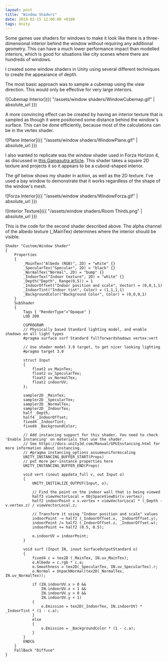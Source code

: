 ```yaml
---
layout: post
title: "Window Shaders"
date: 2019-02-15 12:00:00 +0100
tags: Unity
---
```

Some games use shaders for windows to make it look like there is a three-dimensional interior behind the window without requiring any additional geometry. This can have a much lower performance impact than modelled interiors, which is good for situations like city scenes where there are hundreds of windows.

I created some window shaders in Unity using several different techniques to create the appearance of depth.

The most basic approach was to sample a cubemap using the view direction. This would only be effective for very large interiors.

![Cubemap Interior]({{ "/assets/window shaders/WindowCubemap.gif" | absolute_url }})

A more convincing effect can be created by having an interior texture that is sampled as though it were positioned some distance behind the window's surface. This can be done efficiently, because most of the calculations can be in the vertex shader.

![Plane Interior]({{ "/assets/window shaders/WindowPlane.gif" | absolute_url }})

I also wanted to replicate was the window shader used in Forza Horizon 4, as discussed in [this Gamasutra article](https://www.gamasutra.com/view/news/332409/Game_Tech_Deep_Dive_A_window_into_Playground_Games_latest_shader_development.php). This shader takes a square 2D texture and projects it so it appears to be a cuboid-shaped interior.

The gif below shows my shader in action, as well as the 2D texture. I've used a bay window to demonstrate that it works regardless of the shape of the window's mesh.

![Forza Interior]({{ "/assets/window shaders/WindowForza.gif" | absolute_url }})

![Interior Texture]({{ "/assets/window shaders/Room Thirds.png" | absolute_url }})

This is the code for the second shader described above. The alpha channel of the albedo texture (_MainTex) determines where the interior should be visible.

    Shader "Custom/Window Shader"
    {
        Properties
        {
            _MainTex("Albedo (RGB)", 2D) = "white" {}
            _SpecularTex("Specular", 2D) = "black" {}
            _NormalTex("Normal", 2D) = "bump" {}
            _IndoorTex("Indoor texture", 2D) = "white" {}
            _Depth("Depth", Range(0,5)) = 1
            _IndoorOffset("Indoor position and scale", Vector) = (0,0,1,1)
            _IndoorTint("Indoor tint", Color) = (1,1,1,1)
            _BackgroundColor("Background Color", Color) = (0,0,0,1)
        }
        SubShader
        {
            Tags { "RenderType"="Opaque" }
            LOD 200

            CGPROGRAM
            // Physically based Standard lighting model, and enable shadows on all light types
            #pragma surface surf Standard fullforwardshadows vertex:vert

            // Use shader model 3.0 target, to get nicer looking lighting
            #pragma target 3.0

            struct Input
            {
                float2 uv_MainTex;
                float2 uv_SpecularTex;
                float2 uv_NormalTex;
                float2 indoorUV;
            };

            sampler2D _MainTex;
            sampler2D _SpecularTex;
            sampler2D _NormalTex;
            sampler2D _IndoorTex;
            half _Depth;
            half4 _IndoorOffset;
            fixed4 _IndoorTint;
            fixed4 _BackgroundColor;

            // Add instancing support for this shader. You need to check 'Enable Instancing' on materials that use the shader.
            // See https://docs.unity3d.com/Manual/GPUInstancing.html for more information about instancing.
            // #pragma instancing_options assumeuniformscaling
            UNITY_INSTANCING_BUFFER_START(Props)
            // put more per-instance properties here
            UNITY_INSTANCING_BUFFER_END(Props)

            void vert (inout appdata_full v, out Input o)
            {
                UNITY_INITIALIZE_OUTPUT(Input, o);

                // Find the point on the indoor wall that is being viewed
                half3 viewVectorLocal = ObjSpaceViewDir(v.vertex);
                half2 indoorPoint = v.vertex + viewVectorLocal * (_Depth - v.vertex.z) / viewVectorLocal.z;

                // Transform it using "Indoor position and scale" values
                indoorPoint -= half2 (_IndoorOffset.x, _IndoorOffset.y);
                indoorPoint /= half2 (_IndoorOffset.z, _IndoorOffset.w);
                indoorPoint += half2 (0.5, 0.5);

                o.indoorUV = indoorPoint;
            }

            void surf (Input IN, inout SurfaceOutputStandard o)
            {
                fixed4 c = tex2D (_MainTex, IN.uv_MainTex);
                o.Albedo = c.rgb * c.a;
                o.Smoothness = tex2D(_SpecularTex, IN.uv_SpecularTex).r;
                o.Normal = UnpackNormal(tex2D(_NormalTex, IN.uv_NormalTex));

                if (IN.indoorUV.x > 0 &&
                    IN.indoorUV.x < 1 &&
                    IN.indoorUV.y > 0 &&
                    IN.indoorUV.y < 1)
                {
                    o.Emission = tex2D(_IndoorTex, IN.indoorUV) * _IndoorTint * (1 - c.a);
                }
                else
                {
                    o.Emission = _BackgroundColor * (1 - c.a);
                }
            }
            ENDCG
        }
        FallBack "Diffuse"
    }